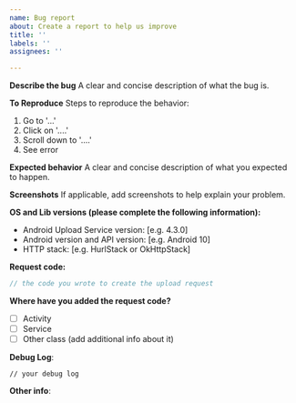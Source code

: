```yaml
---
name: Bug report
about: Create a report to help us improve
title: ''
labels: ''
assignees: ''

---
```


<!--
Follow the troubleshooting procedure before opening a bug
https://github.com/gotev/android-upload-service/wiki/Troubleshooting-Procedure

Bug reports without relevant details will be closed. Time is precious for everybody.

Good and precise bug reports help improve the library fast and make it easier for everybody.
Complaints are not useful.
-->

**Describe the bug**
A clear and concise description of what the bug is.

**To Reproduce**
Steps to reproduce the behavior:
1. Go to '...'
2. Click on '....'
3. Scroll down to '....'
4. See error

**Expected behavior**
A clear and concise description of what you expected to happen.

**Screenshots**
If applicable, add screenshots to help explain your problem.

**OS and Lib versions (please complete the following information):**
- Android Upload Service version: [e.g. 4.3.0]
- Android version and API version: [e.g. Android 10]
- HTTP stack: [e.g. HurlStack or OkHttpStack]

**Request code:**
```kotlin
// the code you wrote to create the upload request
```
**Where have you added the request code?**
- [ ] Activity
- [ ] Service
- [ ] Other class (add additional info about it)

<!-- check the Wiki on how to enable library debug log. 4.x versions have it enabled by default on debug builds -->

**Debug Log**:
```
// your debug log
```

**Other info**:
<!-- For example, URL to a demo project where the issue is replicated -->
